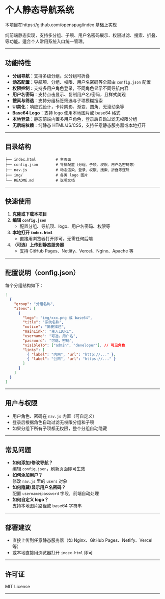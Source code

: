 # 个人静态导航系统

本项目在https://github.com/openspug/index 基础上实现

纯前端静态实现，支持多分组、子项、用户名密码展示、权限过滤、搜索、折叠、等功能。适合个人常用系统入口统一管理。

---

## 功能特性

- **分组导航**：支持多级分组，父分组可折叠
- **动态配置**：导航项、分组、权限、用户名密码等全部由 `config.json` 配置
- **权限控制**：支持多用户角色登录，不同角色显示不同导航内容
- **用户名密码**：支持点击显示、复制用户名/密码，且样式美观
- **搜索与筛选**：支持分组标签筛选与子项模糊搜索
- **UI美化**：响应式设计，卡片阴影、渐变、圆角、无滚动条等
- **Base64 Logo**：支持 logo 使用本地图片或 base64 格式
- **本地登录**：静态前端内置多用户角色，登录后自动过滤无权限分组
- **无后端依赖**：纯静态 HTML/JS/CSS，支持任意静态服务器或本地打开

---

## 目录结构

```
├── index.html         # 主页面
├── config.json        # 导航配置（分组、子项、权限、用户名密码等）
├── nav.js             # 动态渲染、登录、权限、搜索、折叠等逻辑
├── img/               # 各类 logo 图片
└── README.md          # 说明文档
```

---

## 快速使用

1. **克隆或下载本项目**
2. **编辑 `config.json`**  
   - 配置分组、导航项、logo、用户名密码、权限等
3. **本地打开 `index.html`**  
   - 直接用浏览器打开即可，无需任何后端
4. **（可选）上传到静态服务器**  
   - 支持 GitHub Pages、Netlify、Vercel、Nginx、Apache 等

---

## 配置说明（config.json）

每个分组结构如下：

```json
[
  {
    "group": "分组名称",
    "items": [
      {
        "logo": "img/xxx.png 或 base64",
        "title": "系统名称",
        "notice": "简要描述",
        "mainLink": "主入口URL",
        "username": "可选，用户名",
        "password": "可选，密码",
        "visibleTo": ["admin", "developer"], // 可见角色
        "links": [
          { "label": "内网", "url": "http://..." },
          { "label": "公网", "url": "https://..." }
        ]
      }
    ]
  }
]
```

---

## 用户与权限

- 用户角色、密码在 `nav.js` 内置（可自定义）
- 登录后根据角色自动过滤无权限分组和子项
- 如果分组下所有子项都无权限，整个分组自动隐藏

---

## 常见问题

- **如何添加/修改导航？**  
  编辑 `config.json`，刷新页面即可生效
- **如何添加用户？**  
  修改 `nav.js` 里的 `users` 对象
- **如何隐藏/显示用户名密码？**  
  配置 `username`/`password` 字段，前端自动处理
- **如何自定义 logo？**  
  支持本地图片路径或 base64 字符串

---

## 部署建议

- 直接上传到任意静态服务器（如 Nginx、GitHub Pages、Netlify、Vercel 等）
- 或本地直接用浏览器打开 `index.html` 即可

---

## 许可证

MIT License

---



